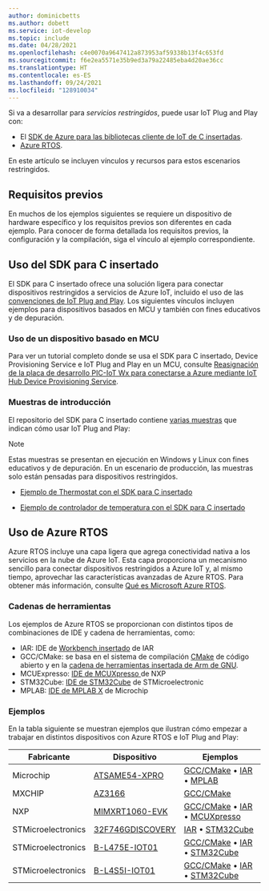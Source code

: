 ```yaml
---
author: dominicbetts
ms.author: dobett
ms.service: iot-develop
ms.topic: include
ms.date: 04/28/2021
ms.openlocfilehash: c4e0070a9647412a873953af59338b13f4c653fd
ms.sourcegitcommit: f6e2ea5571e35b9ed3a79a22485eba4d20ae36cc
ms.translationtype: HT
ms.contentlocale: es-ES
ms.lasthandoff: 09/24/2021
ms.locfileid: "128910034"
---
```

Si va a desarrollar para *servicios restringidos*, puede usar IoT Plug and Play con:

- El [SDK de Azure para las bibliotecas cliente de IoT de C insertadas](https://aka.ms/embeddedcsdk).
- [Azure RTOS](/azure/rtos/overview-rtos).

En este artículo se incluyen vínculos y recursos para estos escenarios restringidos.

## <a name="prerequisites"></a>Requisitos previos

En muchos de los ejemplos siguientes se requiere un dispositivo de hardware específico y los requisitos previos son diferentes en cada ejemplo. Para conocer de forma detallada los requisitos previos, la configuración y la compilación, siga el vínculo al ejemplo correspondiente.

## <a name="use-the-sdk-for-embedded-c"></a>Uso del SDK para C insertado

El SDK para C insertado ofrece una solución ligera para conectar dispositivos restringidos a servicios de Azure IoT, incluido el uso de las [convenciones de IoT Plug and Play](../articles/iot-develop/concepts-convention.md). Los siguientes vínculos incluyen ejemplos para dispositivos basados en MCU y también con fines educativos y de depuración.

### <a name="use-an-mcu-based-device"></a>Uso de un dispositivo basado en MCU

Para ver un tutorial completo donde se usa el SDK para C insertado, Device Provisioning Service e IoT Plug and Play en un MCU, consulte [Reasignación de la placa de desarrollo PIC-IoT Wx para conectarse a Azure mediante IoT Hub Device Provisioning Service](https://github.com/Azure-Samples/Microchip-PIC-IoT-Wx).

### <a name="introductory-samples"></a>Muestras de introducción

El repositorio del SDK para C insertado contiene [varias muestras](https://github.com/Azure/azure-sdk-for-c/tree/master/sdk/samples/iot#iot-hub-plug-and-play-sample) que indican cómo usar IoT Plug and Play:

> [!NOTE]
> Estas muestras se presentan en ejecución en Windows y Linux con fines educativos y de depuración. En un escenario de producción, las muestras solo están pensadas para dispositivos restringidos.

- [Ejemplo de Thermostat con el SDK para C insertado](https://github.com/Azure/azure-sdk-for-c/blob/main/sdk/samples/iot/paho_iot_pnp_sample.c)

- [Ejemplo de controlador de temperatura con el SDK para C insertado](https://github.com/Azure/azure-sdk-for-c/blob/main/sdk/samples/iot/paho_iot_pnp_component_sample.c)

## <a name="using-azure-rtos"></a>Uso de Azure RTOS

Azure RTOS incluye una capa ligera que agrega conectividad nativa a los servicios en la nube de Azure IoT. Esta capa proporciona un mecanismo sencillo para conectar dispositivos restringidos a Azure IoT y, al mismo tiempo, aprovechar las características avanzadas de Azure RTOS. Para obtener más información, consulte [Qué es Microsoft Azure RTOS](/azure/rtos/overview-rtos).

### <a name="toolchains"></a>Cadenas de herramientas

Los ejemplos de Azure RTOS se proporcionan con distintos tipos de combinaciones de IDE y cadena de herramientas, como:

- IAR: IDE de [Workbench insertado](https://www.iar.com/iar-embedded-workbench/) de IAR
- GCC/CMake: se basa en el sistema de compilación [CMake](https://cmake.org/) de código abierto y en la [cadena de herramientas insertada de Arm de GNU](https://developer.arm.com/tools-and-software/open-source-software/developer-tools/gnu-toolchain/gnu-rm).
- MCUExpresso: [IDE de MCUXpresso ](https://www.nxp.com/design/software/development-software/mcuxpresso-software-and-tools-/mcuxpresso-integrated-development-environment-ide:MCUXpresso-IDE) de NXP
- STM32Cube: [IDE de STM32Cube](https://www.st.com/en/development-tools/stm32cubeide.html) de STMicroelectronic
- MPLAB: [IDE de MPLAB X](https://www.microchip.com/mplab/mplab-x-ide) de Microchip

### <a name="samples"></a>Ejemplos

En la tabla siguiente se muestran ejemplos que ilustran cómo empezar a trabajar en distintos dispositivos con Azure RTOS e IoT Plug and Play:

Fabricante | Dispositivo | Ejemplos |
| --- | --- | --- |
| Microchip | [ATSAME54-XPRO](https://www.microchip.com/developmenttools/productdetails/atsame54-xpro) | [GCC/CMake](https://github.com/azure-rtos/getting-started/tree/master/Microchip/ATSAME54-XPRO) • [IAR](https://aka.ms/azrtos-sample/e54-iar) • [MPLAB](https://aka.ms/azrtos-sample/e54-mplab)
| MXCHIP | [AZ3166](../articles/iot-develop/quickstart-devkit-mxchip-az3166.md) | [GCC/CMake](https://github.com/azure-rtos/getting-started/tree/master/MXChip/AZ3166)
| NXP | [MIMXRT1060-EVK](https://www.nxp.com/design/development-boards/i-mx-evaluation-and-development-boards/mimxrt1060-evk-i-mx-rt1060-evaluation-kit:MIMXRT1060-EVK) | [GCC/CMake](https://github.com/azure-rtos/getting-started/tree/master/NXP/MIMXRT1060-EVK) • [IAR](https://aka.ms/azrtos-sample/rt1060-iar) • [MCUXpresso](https://aka.ms/azrtos-sample/rt1060-mcuxpresso)
| STMicroelectronics | [32F746GDISCOVERY](https://www.st.com/en/evaluation-tools/32f746gdiscovery.html) | [IAR](https://aka.ms/azrtos-sample/f746g-iar) • [STM32Cube](https://aka.ms/azrtos-sample/f746g-cubeide)
| STMicroelectronics | [B-L475E-IOT01](https://www.st.com/en/evaluation-tools/b-l475e-iot01a.html) | [GCC/CMake](https://github.com/azure-rtos/getting-started/tree/master/STMicroelectronics/STM32L4_L4%2B) • [IAR](https://aka.ms/azrtos-sample/l4s5-iar) • [STM32Cube](https://aka.ms/azrtos-sample/l4s5-cubeide)
| STMicroelectronics | [B-L4S5I-IOT01](https://www.st.com/en/evaluation-tools/b-l4s5i-iot01a.html) | [GCC/CMake](https://github.com/azure-rtos/getting-started/tree/master/STMicroelectronics/STM32L4_L4%2B) • [IAR](https://aka.ms/azrtos-sample/l4s5-iar) • [STM32Cube](https://aka.ms/azrtos-sample/l4s5-cubeide)
